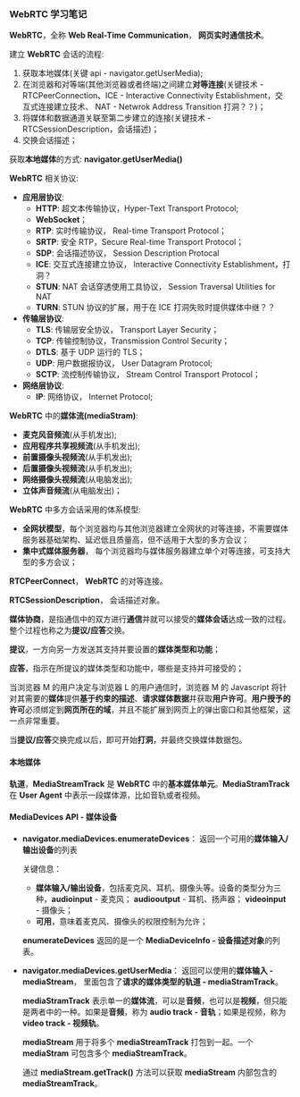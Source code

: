 ### WebRTC 学习笔记

**WebRTC**，全称 **Web Real-Time Communication**， **网页实时通信技术**。

建立 **WebRTC** 会话的流程:
1. 获取本地媒体(关键 api - navigator.getUserMedia);
2. 在浏览器和对等端(其他浏览器或者终端)之间建立**对等连接**(关键技术 - RTCPeerConnection、ICE - Interactive Connectivity Establishment，交互式连接建立技术、 NAT - Netwrok Address Transition 打洞？？)；
3. 将媒体和数据通道关联至第二步建立的连接(关键技术 - RTCSessionDescription，会话描述)；
4. 交换会话描述；

获取**本地媒体**的方式: **navigator.getUserMedia()**


**WebRTC** 相关协议:
- **应用层协议**:
  - **HTTP**: 超文本传输协议，Hyper-Text Transport Protocol;
  - **WebSocket**；
  - **RTP**: 实时传输协议， Real-time Transport Protocol；
  - **SRTP**: 安全 RTP，Secure Real-time Transport Protocol；
  - **SDP**: 会话描述协议， Session Description Protocal
  - **ICE**: 交互式连接建立协议， Interactive Connectivity Establishment，打洞？
  - **STUN**: NAT 会话穿透使用工具协议， Session Traversal Utilities for NAT
  - **TURN**: STUN 协议的扩展，用于在 ICE 打洞失败时提供媒体中继？？
- **传输层协议**:
  - **TLS**: 传输层安全协议， Transport Layer Security；
  - **TCP**: 传输控制协议，Transmission Control Security；
  - **DTLS**: 基于 UDP 运行的 TLS；
  - **UDP**: 用户数据报协议， User Datagram Protocol;
  - **SCTP**: 流控制传输协议， Stream Control Transport Protocol；
- **网络层协议**:
  - **IP**: 网络协议， Internet Protocol;


**WebRTC** 中的**媒体流(mediaStram)**:
- **麦克风音频流**(从手机发出);
- **应用程序共享视频流**(从手机发出);
- **前置摄像头视频流**(从手机发出);
- **后置摄像头视频流**(从手机发出);
- **网络摄像头视频流**(从电脑发出);
- **立体声音频流**(从电脑发出)；

**WebRTC** 中多方会话采用的体系模型:
- **全网状模型**，每个浏览器均与其他浏览器建立全网状的对等连接，不需要媒体服务器基础架构、延迟低且质量高，但不适用于大型的多方会议；
- **集中式媒体服务器**， 每个浏览器均与媒体服务器建立单个对等连接，可支持大型的多方会议；


**RTCPeerConnect**， **WebRTC** 的对等连接。

**RTCSessionDescription**， 会话描述对象。

**媒体协商**，是指通信中的双方进行**通信**并就可以接受的**媒体会话**达成一致的过程。整个过程也称之为**提议/应答**交换。

**提议**，一方向另一方发送其支持并要设置的**媒体类型和功能**；

**应答**，指示在所提议的媒体类型和功能中，哪些是支持并可接受的；

当浏览器 M 的用户决定与浏览器 L 的用户通信时，浏览器 M 的 Javascript 将针对其需要的**媒体**提供**基于约束的描述**、**请求媒体数据**并获取**用户许可**。**用户授予的许可**必须绑定到**网页所在的域**，并且不能扩展到网页上的弹出窗口和其他框架，这一点非常重要。

当**提议/应答**交换完成以后，即可开始**打洞**，并最终交换媒体数据包。


#### 本地媒体

**轨道**，**MediaStreamTrack** 是 **WebRTC** 中的**基本媒体单元**。**MediaStramTrack** 在 **User Agent** 中表示一段媒体源，比如音轨或者视频。





#### MediaDevices API - 媒体设备

- **navigator.mediaDevices.enumerateDevices**： 返回一个可用的**媒体输入/输出设备**的列表

    关键信息：
    - **媒体输入/输出设备**，包括麦克风、耳机、摄像头等。设备的类型分为三种，**audioinput** - 麦克风； **audiooutput** - 耳机、扬声器； **videoinput** - 摄像头；
    - **可用**，意味着麦克风、摄像头的权限控制为允许；


    **enumerateDevices** 返回的是一个 **MediaDeviceInfo - 设备描述对象**的列表。

- **navigator.mediaDevices.getUserMedia**： 返回可以使用的**媒体输入 - mediaStream**， 里面包含了**请求的媒体类型的轨道 - mediaStramTrack**。

    **mediaStramTrack** 表示单一的**媒体流**，可以是**音频**，也可以是**视频**，但只能是两者中的一种。如果是**音频**，称为 **audio track - 音轨**；如果是视频，称为 **video track - 视频轨**。

    **mediaStream** 用于将多个 **mediaStreamTrack** 打包到一起。一个 **mediaStram** 可包含多个 **mediaStreamTrack**。

    通过 **mediaStream.getTrack()** 方法可以获取 **mediaStream** 内部包含的 **mediaStreamTrack**。





